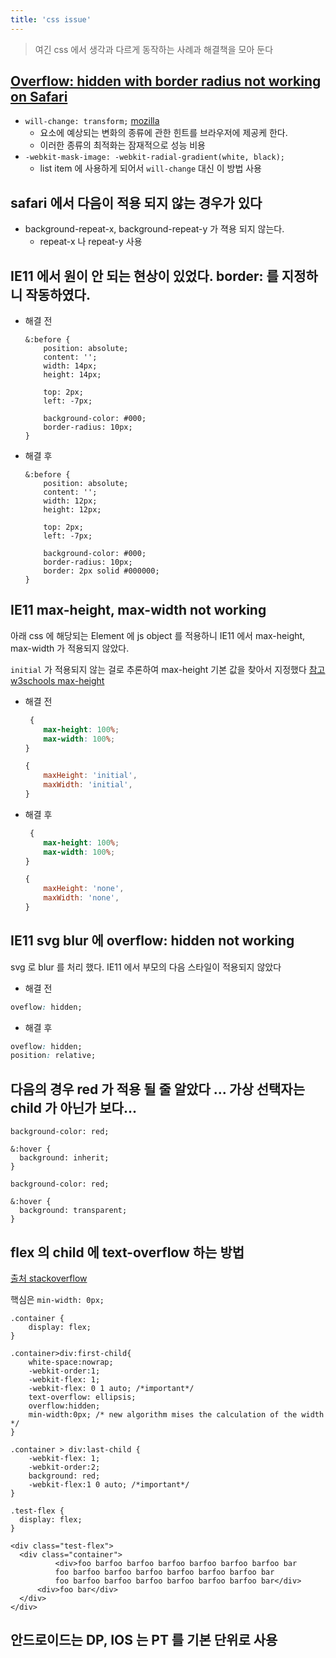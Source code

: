 ```yaml
---
title: 'css issue'
---
```


> 여긴 css 에서 생각과 다르게 동작하는 사례과 해결책을 모아 둔다

## [Overflow: hidden with border radius not working on Safari](https://stackoverflow.com/questions/49066011/overflow-hidden-with-border-radius-not-working-on-safari)

-   `will-change: transform;` [mozilla](https://developer.mozilla.org/ko/docs/Web/CSS/will-change)
    -   요소에 예상되는 변화의 종류에 관한 힌트를 브라우저에 제공케 한다.
    -   이러한 종류의 최적화는 잠재적으로 성능 비용
-   `-webkit-mask-image: -webkit-radial-gradient(white, black);`
    -   list item 에 사용하게 되어서 `will-change` 대신 이 방법 사용

## safari 에서 다음이 적용 되지 않는 경우가 있다

-   background-repeat-x, background-repeat-y 가 젹용 되지 않는다.
    -   repeat-x 나 repeat-y 사용

## IE11 에서 원이 안 되는 현상이 있었다. border: 를 지정하니 작동하였다.

-   해결 전

    ```
    &:before {
        position: absolute;
        content: '';
        width: 14px;
        height: 14px;

        top: 2px;
        left: -7px;

        background-color: #000;
        border-radius: 10px;
    }
    ```

-   해결 후

    ```
    &:before {
        position: absolute;
        content: '';
        width: 12px;
        height: 12px;

        top: 2px;
        left: -7px;

        background-color: #000;
        border-radius: 10px;
        border: 2px solid #000000;
    }
    ```

## IE11 max-height, max-width not working

아래 css 에 해당되는 Element 에 js object 를 적용하니 IE11 에서 max-height, max-width 가 적용되지 않았다.

`initial` 가 적용되지 않는 걸로 추론하여 max-height 기본 값을 찾아서 지정했다 [참고 w3schools max-height](https://www.w3schools.com/cssref/pr_dim_max-height.asp)

-   해결 전

    ```css
     {
        max-height: 100%;
        max-width: 100%;
    }
    ```

    ```jsx
    {
        maxHeight: 'initial',
        maxWidth: 'initial',
    }
    ```

-   해결 후
    ```css
     {
        max-height: 100%;
        max-width: 100%;
    }
    ```
    ```jsx
    {
        maxHeight: 'none',
        maxWidth: 'none',
    }
    ```

## IE11 svg blur 에 overflow: hidden not working

svg 로 blur 를 처리 했다. IE11 에서 부모의 다음 스타일이 적용되지 않았다

-   해결 전

```css
oveflow: hidden;
```

-   해결 후

```css
oveflow: hidden;
position: relative;
```

## 다음의 경우 red 가 적용 될 줄 알았다 ... 가상 선택자는 child 가 아닌가 보다...

```
background-color: red;

&:hover {
  background: inherit;
}
```

```
background-color: red;

&:hover {
  background: transparent;
}
```

## flex 의 child 에 text-overflow 하는 방법

[출처 stackoverflow](https://stackoverflow.com/questions/40611681/flex-item-filled-with-text-overflowing-flex-container)

핵심은 `min-width: 0px;`

```
.container {
    display: flex;
}

.container>div:first-child{
    white-space:nowrap;
    -webkit-order:1;
    -webkit-flex: 1;
    -webkit-flex: 0 1 auto; /*important*/
    text-overflow: ellipsis;
    overflow:hidden;
    min-width:0px; /* new algorithm mises the calculation of the width */
}

.container > div:last-child {
    -webkit-flex: 1;
    -webkit-order:2;
    background: red;
    -webkit-flex:1 0 auto; /*important*/
}

.test-flex {
  display: flex;
}
```

```
<div class="test-flex">
  <div class="container">
          <div>foo barfoo barfoo barfoo barfoo barfoo barfoo bar
          foo barfoo barfoo barfoo barfoo barfoo barfoo bar
          foo barfoo barfoo barfoo barfoo barfoo barfoo bar</div>
      <div>foo bar</div>
  </div>
</div>
```

## 안드로이드는 DP, IOS 는 PT 를 기본 단위로 사용
